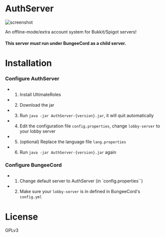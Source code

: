 AuthServer
==========
![screenshot](https://github.com/DragonetMC/AuthServer/blob/master/assets/login.jpg)

An offline-mode/extra account system for Bukkit/Spigot servers! 

#### This server *must* run under BungeeCord as a child server. 

# Installation
### Configure AuthServer
- 1. Install UltimateRoles
- 2. Download the jar
- 3. Run `java -jar AuthServer-{version}.jar`, it will quit automatically
- 4. Edit the configuration file `config.properties`, change `lobby-server` to your lobby server
- 5. (optional) Replace the language file `lang.properties`
- 6. Run `java -jar AuthServer-{version}.jar` again
### Configure BungeeCord
- 1. Change default server to AuthServer (in `config.properties``)
- 2. Make sure your `lobby-server` is in defined in BungeeCord's `config.yml`

# License
GPLv3
